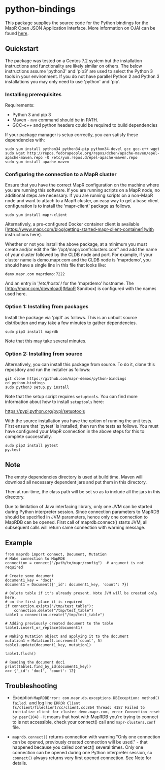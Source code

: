 # python-bindings
This package supplies the source code for the Python bindings for the MapR Open JSON Application Interface.  More information on OJAI can be found [here](https://www.mapr.com/blog/faster-application-development-open-json-application-interface-ojai).

## Quickstart

The package was tested on a Centos 7.2 system but the installation instructions and functionality are likely similar on others.  The below instructions assume 'python3' and 'pip3' are used to select the Python 3 tools in your environment.  If you do not have parallel Python 2 and Python 3 installations you may only need to use 'python' and 'pip'.

### Installing prerequisites

Requirements:

  - Python 3 and pip 3
  - Maven - `mvn` command should be in PATH.
  - GCC-c++ and python headers could be required to build dependencies

If your package manager is setup correctly, you can satisfy these dependencies with:

```
sudo yum install python34 python34-pip python34-devel gcc gcc-c++ wget
sudo wget http://repos.fedorapeople.org/repos/dchen/apache-maven/epel-apache-maven.repo -O /etc/yum.repos.d/epel-apache-maven.repo
sudo yum install apache-maven
```

### Configuring the connection to a MapR cluster

Ensure that you have the correct MapR configuration on the machine where you are running this software.  If you are running scripts on a MapR node, no additional steps are necessary.  If you are running scripts on a non-MapR node and want to attach to a MapR cluster, an easy way to get a base client configuration is to install the 'mapr-client' package as follows.  

```
sudo yum install mapr-client
```
Alternatively, a pre-configured Docker container client is available [https://www.mapr.com/blog/getting-started-mapr-client-container](with instructions here).

Whether or not you install the above package, at a minimum you must create and/or edit the file '/opt/mapr/conf/clusters.conf' and add the name of your cluster followed by the CLDB node and port.  For example, if your cluster name is demo.mapr.com and the CLDB node is 'maprdemo', you should have a single line in this file that looks like:

```
demo.mapr.com maprdemo:7222
```
And an entry in '/etc/hosts'/ for the 'maprdemo' hostname.  The [http://mapr.com/download](MapR Sandbox) is configured with the names used here.

### Option 1:  Installing from packages

Install the package via 'pip3' as follows.  This is an unbuilt source distribution and may take a few minutes to gather dependencies.

```
sudo pip3 install maprdb
```
Note that this may take several minutes.

### Option 2:  Installing from source

Alternatively, you can install this package from source. To do it, clone this repository and run the installer as follows:

```
git clone https://github.com/mapr-demos/python-bindings
cd python-bindings
sudo python3 setup.py install
```

Note that the setup script requires `setuptools`. You can find more information about how to install `setuptools` here:

https://pypi.python.org/pypi/setuptools

With the source installation you have the option of running the unit tests.  First ensure that 'pytest' is installed, then run the tests as follows.  You must have configured your MapR connection in the above steps for this to complete successfully.

```
sudo pip3 install pytest
py.test
```

## Note

The empty dependencies directory is used at build time. Maven will
download all necessary dependent jars and put them in this directory.

Then at run-time, the class path will be set so as to include all
the jars in this directory.

Due to limitation of Java interfacing library, only one JVM can be started during Python interpreter session. Since connection parameters to MapRDB should be specified
in JVM parameters, hence only one connection to MapRDB can be opened. First call of maprdb.connect() starts JVM, all
subsequent calls will return same connection with warning message.

## Example

```
from maprdb import connect, Document, Mutation
# Make connection to MapRDB
connection = connect("/path/to/mapr/config")  # argument is not required

# Create some document
document1_key = "doc1"
document1 = Document({'_id': document1_key, 'count': 7})

# Delete table if it's already present. Note JVM will be created only here,
# on the first place it is required
if connection.exists("/tmp/test_table"):
    connection.delete("/tmp/test_table")
table1 = connection.create("/tmp/test_table")

# Adding previously created document to the table
table1.insert_or_replace(document1)

# Making Mutation object and applying it to the document
mutation1 = Mutation().increment('count', 5)
table1.update(document1_key, mutation1)

table1.flush()

# Reading the document doc1
print(table1.find_by_id(document1_key))
>>> {'_id': 'doc1', 'count': 12}
```

## Troubleshooting

  - Exception `MapRDBError: com.mapr.db.exceptions.DBException: method() failed.` 
and log line `ERROR Client fs/client/fileclient/cc/client.cc:864 Thread: 4187 Failed to
initialize client for cluster demo.mapr.com, error Connection reset by peer(104)` - it means that host with MapRDB
you're trying to connect to is not accessible, check your connect() call and `mapr-clusters.conf` file.

  - `maprdb.connect()` returns connection with warning "Only one connection can be opened, previously created connection
will be used." - that happened because you called connect() several times. Only one connection can be opened during one Python
interpreter session, so `connect()` always returns very first opened connection. See Note for details.
